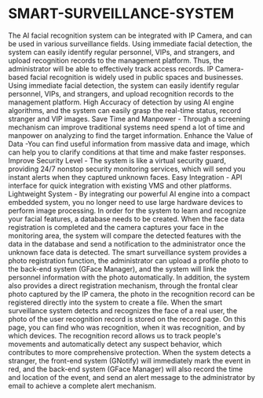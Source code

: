 # SMART-SURVEILLANCE-SYSTEM
The AI facial recognition system can be integrated with IP Camera, and can be used in various surveillance fields. Using immediate facial detection, the system can easily identify regular personnel, VIPs, and strangers, and upload recognition records to the management platform. Thus, the administrator will be able to effectively track access records.
IP Camera-based facial recognition is widely used in public spaces and businesses. Using immediate facial detection, the system can easily identify regular personnel, VIPs, and strangers, and upload recognition records to the management platform.
High Accuracy of detection by using AI engine algorithms, and the system can easily grasp the real-time status, record stranger and VIP images.
Save Time and Manpower - Through a screening mechanism can improve traditional systems need spend a lot of time and manpower on analyzing to find the target information.
Enhance the Value of Data -You can find useful information from massive data and image, which can help you to clarify conditions at that time and make faster responses.
Improve Security Level - The system is like a virtual security guard, providing 24/7 nonstop security monitoring services, which will send you instant alerts when they captured unknown faces.
Easy Integration - API interface for quick integration with existing VMS and other platforms.
Lightweight System - By integrating our powerful AI engine into a compact embedded system, you no longer need to use large hardware devices to perform image processing.
In order for the system to learn and recognize your facial features, a database needs to be created. When the face data registration is completed and the camera captures your face in the monitoring area, the system will compare the detected features with the data in the database and send a notification to the administrator once the unknown face data is detected.
The smart surveillance system provides a photo registration function, the administrator can upload a profile photo to the back-end system (GFace Manager), and the system will link the personnel information with the photo automatically. In addition, the system also provides a direct registration mechanism, through the frontal clear photo captured by the IP camera, the photo in the recognition record can be registered directly into the system to create a file.
When the smart surveillance system detects and recognizes the face of a real user, the photo of the user recognition record is stored on the record page. On this page, you can find who was recognition, when it was recognition, and by which devices. The recognition record allows us to track people's movements and automatically detect any suspect behavior, which contributes to more comprehensive protection.
When the system detects a stranger, the front-end system (GNotify) will immediately mark the event in red, and the back-end system (GFace Manager) will also record the time and location of the event, and send an alert message to the administrator by email to achieve a complete alert mechanism.
